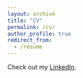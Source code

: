 ```yaml
---
layout: archive
title: "CV"
permalink: /cv/
author_profile: true
redirect_from:
  - /resume
---
```


Check out my [LinkedIn](https://www.linkedin.com/in/sascha-nievelstein/).